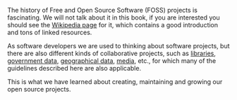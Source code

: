 <!--
This may belong to the blog post or marketing page.
-->

The history of Free and Open Source Software (FOSS) projects is fascinating. We
will not talk about it in this book, if you are interested you should see the
[Wikipedia
page](https://en.wikipedia.org/wiki/History_of_free_and_open-source_software)
for it, which contains a good introduction and tons of linked resources.

As software developers we are used to thinking about software projects, but
there are also different kinds of collaborative projects, such as
[libraries](https://github.com/GITenberg), [government
data](https://github.com/project-open-data), [geographical
data](https://openmundi.github.io/),
[media](http://search.creativecommons.org/), etc., for which many of the
guidelines described here are also applicable.

This is what we have learned about creating, maintaining and growing our open
source projects.
